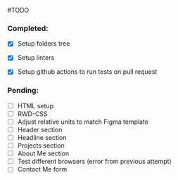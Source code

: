 
#TODO

### Completed:
- [X] Setup folders tree
- [X] Setup linters
- [X] Setup github actions to run tests on pull request


### Pending:

- [ ] HTML setup
- [ ] RWD-CSS
- [ ] Adjust relative units to match Figma template
- [ ] Header section
- [ ] Headline section
- [ ] Projects section
- [ ] About Me section
- [ ] Test different browsers (error from previous attempt)
- [ ] Contact Me form